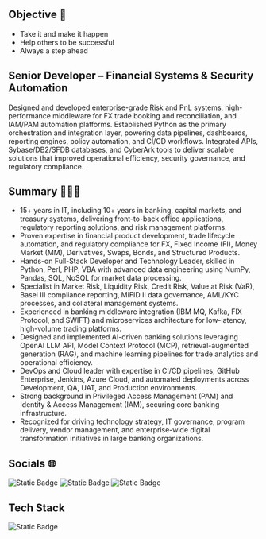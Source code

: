 ## Objective 🎯
- Take it and make it happen  
- Help others to be successful  
- Always a step ahead

## Senior Developer – Financial Systems & Security Automation
Designed and developed enterprise-grade Risk and PnL systems, high-performance middleware for FX trade booking and reconciliation, and IAM/PAM automation platforms. Established Python as the primary orchestration and integration layer, powering data pipelines, dashboards, reporting engines, policy automation, and CI/CD workflows. Integrated APIs, Sybase/DB2/SFDB databases, and CyberArk tools to deliver scalable solutions that improved operational efficiency, security governance, and regulatory compliance.

## Summary 👨🏻‍💻
- 15+ years in IT, including 10+ years in banking, capital markets, and treasury systems, delivering front-to-back office applications, regulatory reporting solutions, and risk management platforms.
- Proven expertise in financial product development, trade lifecycle automation, and regulatory compliance for FX, Fixed Income (FI), Money Market (MM), Derivatives, Swaps, Bonds, and Structured Products.
- Hands-on Full-Stack Developer and Technology Leader, skilled in Python, Perl, PHP, VBA with advanced data engineering using NumPy, Pandas, SQL, NoSQL for market data processing.
- Specialist in Market Risk, Liquidity Risk, Credit Risk, Value at Risk (VaR), Basel III compliance reporting, MiFID II data governance, AML/KYC processes, and collateral management systems.
- Experienced in banking middleware integration (IBM MQ, Kafka, FIX Protocol, and SWIFT) and microservices architecture for low-latency, high-volume trading platforms.
- Designed and implemented AI-driven banking solutions leveraging OpenAI LLM API, Model Context Protocol (MCP), retrieval-augmented generation (RAG), and machine learning pipelines for trade analytics and operational efficiency.
- DevOps and Cloud leader with expertise in CI/CD pipelines, GitHub Enterprise, Jenkins, Azure Cloud, and automated deployments across Development, QA, UAT, and Production environments.
- Strong background in Privileged Access Management (PAM) and Identity & Access Management (IAM), securing core banking infrastructure.
- Recognized for driving technology strategy, IT governance, program delivery, vendor management, and enterprise-wide digital transformation initiatives in large banking organizations.

## Socials 🌐

![Static Badge](https://img.shields.io/badge/LinkedIn-blue?link=https%3A%2F%2Fwww.linkedin.com%2Fin%2Fvaleeswaran%2F)
![Static Badge](https://img.shields.io/badge/Website-green?link=https%3A%2F%2Fwww.valeeswaran.com)
![Static Badge](https://img.shields.io/badge/Facebook-Like-blue?link=www.facebook.com%2Fvaleeswaran.krishnamoorthy)


## Tech Stack
![Static Badge](https://img.shields.io/badge/Python-8A2BE2?style=for-the-badge)







